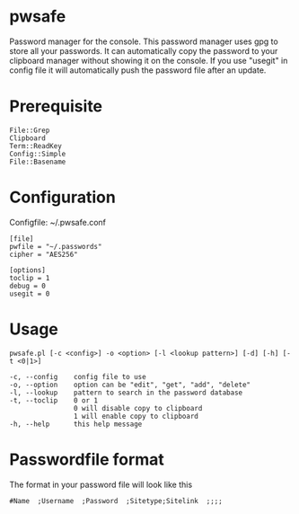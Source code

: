 pwsafe
======
Password manager for the console. This password manager uses gpg to store
all your passwords. It can automatically copy the password to your clipboard
manager without showing it on the console. 
If you use "usegit" in config file it will automatically push the password
file after an update.

Prerequisite
============
	File::Grep
	Clipboard
	Term::ReadKey
	Config::Simple
	File::Basename


Configuration
=============
Configfile: ~/.pwsafe.conf

	[file]
	pwfile = "~/.passwords"
	cipher = "AES256"
	
	[options]
	toclip = 1
	debug = 0
	usegit = 0

Usage
=====
	pwsafe.pl [-c <config>] -o <option> [-l <lookup pattern>] [-d] [-h] [-t <0|1>]
	
	-c, --config    config file to use
	-o, --option    option can be "edit", "get", "add", "delete"
	-l, --lookup    pattern to search in the password database
	-t, --toclip    0 or 1 
	                0 will disable copy to clipboard
	                1 will enable copy to clipboard
	-h, --help      this help message

Passwordfile format
===================
The format in your password file will look like this

	#Name  ;Username  ;Password  ;Sitetype;Sitelink  ;;;;
